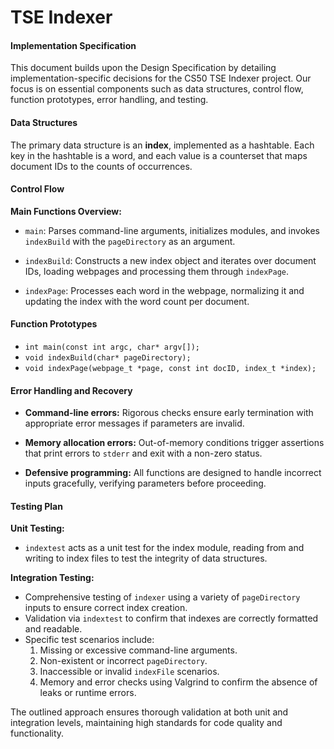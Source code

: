 # TSE Indexer
#### Implementation Specification

This document builds upon the Design Specification by detailing implementation-specific decisions for the CS50 TSE Indexer project. Our focus is on essential components such as data structures, control flow, function prototypes, error handling, and testing.

#### Data Structures
The primary data structure is an **index**, implemented as a hashtable. Each key in the hashtable is a word, and each value is a counterset that maps document IDs to the counts of occurrences.

#### Control Flow
**Main Functions Overview:**

- `main`: Parses command-line arguments, initializes modules, and invokes `indexBuild` with the `pageDirectory` as an argument.

- `indexBuild`: Constructs a new index object and iterates over document IDs, loading webpages and processing them through `indexPage`.

- `indexPage`: Processes each word in the webpage, normalizing it and updating the index with the word count per document.

#### Function Prototypes
- `int main(const int argc, char* argv[]);`
- `void indexBuild(char* pageDirectory);`
- `void indexPage(webpage_t *page, const int docID, index_t *index);`

#### Error Handling and Recovery
- **Command-line errors:** Rigorous checks ensure early termination with appropriate error messages if parameters are invalid.
  
- **Memory allocation errors:** Out-of-memory conditions trigger assertions that print errors to `stderr` and exit with a non-zero status.

- **Defensive programming:** All functions are designed to handle incorrect inputs gracefully, verifying parameters before proceeding.

#### Testing Plan
**Unit Testing:**
- `indextest` acts as a unit test for the index module, reading from and writing to index files to test the integrity of data structures.

**Integration Testing:**
- Comprehensive testing of `indexer` using a variety of `pageDirectory` inputs to ensure correct index creation.
- Validation via `indextest` to confirm that indexes are correctly formatted and readable.
- Specific test scenarios include:
  1. Missing or excessive command-line arguments.
  2. Non-existent or incorrect `pageDirectory`.
  3. Inaccessible or invalid `indexFile` scenarios.
  4. Memory and error checks using Valgrind to confirm the absence of leaks or runtime errors.

The outlined approach ensures thorough validation at both unit and integration levels, maintaining high standards for code quality and functionality.
